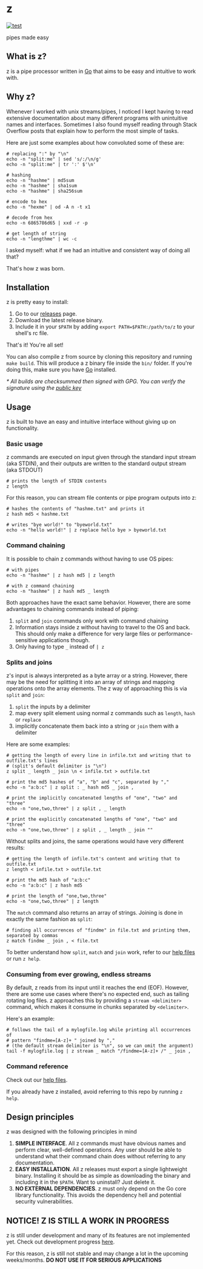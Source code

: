 # z
[![test](https://github.com/serramatutu/z/actions/workflows/test.yml/badge.svg)](https://github.com/serramatutu/z/actions/workflows/test.yml)

pipes made easy

## What is z?
z is a pipe processor written in [Go](https://golang.org/) that aims to be easy and intuitive to work with.

## Why z?
Whenever I worked with unix streams/pipes, I noticed I kept having to read extensive documentation about many different programs with unintuitive names and interfaces. Sometimes I also found myself reading through Stack Overflow posts that explain how to perform the most simple of tasks.

Here are just some examples about how convoluted some of these are:

```
# replacing ":" by "\n"
echo -n "split:me" | sed 's/:/\n/g'
echo -n "split:me" | tr ':' $'\n'

# hashing 
echo -n "hashme" | md5sum
echo -n "hashme" | sha1sum
echo -n "hashme" | sha256sum

# encode to hex
echo -n "hexme" | od -A n -t x1

# decode from hex 
echo -n 6865786d65 | xxd -r -p

# get length of string
echo -n "lengthme" | wc -c
```

I asked myself: what if we had an intuitive and consistent way of doing all that?

That's how z was born.

## Installation
z is pretty easy to install:
1. Go to our [releases](https://github.com/serramatutu/z/releases) page.
2. Download the latest release binary.
3. Include it in your `$PATH` by adding `export PATH=$PATH:/path/to/z` to your shell's rc file.

That's it! You're all set!

You can also compile z from source by cloning this repository and running `make build`. This will produce a z binary file inside the `bin/` folder. If you're doing this, make sure you have [Go](https://golang.org/) installed.

_* All builds are checksummed then signed with GPG. You can verify the signature using the [public key](./pubkey.asc)_

## Usage
z is built to have an easy and intuitive interface without giving up on functionality.

### Basic usage
z commands are executed on input given through the standard input stream (aka STDIN), and their outputs are written to the standard output stream (aka STDOUT)
```
# prints the length of STDIN contents
z length
```

For this reason, you can stream file contents or pipe program outputs into z:
```
# hashes the contents of "hashme.txt" and prints it
z hash md5 < hashme.txt

# writes "bye world!" to "byeworld.txt"
echo -n "hello world!" | z replace hello bye > byeworld.txt
```

### Command chaining
It is possible to chain z commands without having to use OS pipes:
```
# with pipes
echo -n "hashme" | z hash md5 | z length

# with z command chaining
echo -n "hashme" | z hash md5 _ length
```

Both approaches have the exact same behavior. However, there are some advantages to chaining commands instead of piping:
1. `split` and `join` commands only work with command chaining
2. Information stays inside z without having to travel to the OS and back. This should only make a difference for very large files or performance-sensitive applications though.
3. Only having to type `_` instead of `| z`

### Splits and joins
z's input is always interpreted as a byte array or a string. However, there may be the need for splitting it into an array of strings and mapping operations onto the array elements. The z way of approaching this is via `split` and `join`:
1. `split` the inputs by a delimiter
2. map every split element using normal z commands such as `length`, `hash` or `replace`
3. implicitly concatenate them back into a string or `join` them with a delimiter

Here are some examples:
```
# getting the length of every line in infile.txt and writing that to outfile.txt's lines
# (split's default delimiter is "\n")
z split _ length _ join \n < infile.txt > outfile.txt

# print the md5 hashes of "a", "b" and "c", separated by ","
echo -n "a:b:c" | z split : _ hash md5 _ join ,

# print the implicitly concatenated lengths of "one", "two" and "three"
echo -n "one,two,three" | z split , _ length

# print the explicitly concatenated lengths of "one", "two" and "three"
echo -n "one,two,three" | z split , _ length _ join ""
```

Without splits and joins, the same operations would have very different results:
```
# getting the length of infile.txt's content and writing that to outfile.txt
z length < infile.txt > outfile.txt

# print the md5 hash of "a:b:c"
echo -n "a:b:c" | z hash md5

# print the length of "one,two,three"
echo -n "one,two,three" | z length
```

The `match` command also returns an array of strings. Joining is done in exactly the same fashion as `split`:

```
# finding all occurrences of "findme" in file.txt and printing them, separated by commas
z match findme _ join , < file.txt
```

To better understand how `split`, `match` and `join` work, refer to our [help files](./help/) or run `z help`.

### Consuming from ever growing, endless streams
By default, z reads from its input until it reaches the end (EOF). However, there are some use cases where there's no expected end, such as tailing rotating log files. z approaches this by providing a `stream <delimiter>` command, which makes it consume in chunks separated by `<delimiter>`.

Here's an example:
```
# follows the tail of a mylogfile.log while printing all occurrences of 
# pattern "findme=[A-z]+ " joined by ","
# (the default stream delimiter is "\n", so we can omit the argument)
tail -f mylogfile.log | z stream _ match "/findme=[A-z]+ /" _ join ,
```

### Command reference

Check out our [help files](./help/).

If you already have z installed, avoid referring to this repo by running `z help`.

## Design principles
z was designed with the following principles in mind
1. **SIMPLE INTERFACE**. All z commands must have obvious names and perform clear, well-defined operations. Any user should be able to understand what their command chain does without referring to any documentation.
2. **EASY INSTALLATION**. All z releases must export a single lightweight binary. Installing it should be as simple as downloading the binary and including it in the `$PATH`. Want to uninstall? Just delete it.
3. **NO EXTERNAL DEPENDENCIES**. z must only depend on the Go core library functionality. This avoids the dependency hell and potential security vulnerabilities.


## NOTICE! Z IS STILL A WORK IN PROGRESS 
z is still under development and many of its features are not implemented yet. Check out development progress [here](./TODO.md).

For this reason, z is still not stable and may change a lot in the upcoming weeks/months. **DO NOT USE IT FOR SERIOUS APPLICATIONS**
